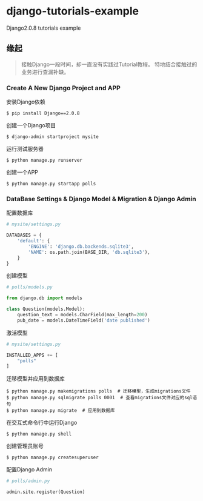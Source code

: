 # django-tutorials-example
Django2.0.8 tutorials example

## 缘起
> 接触Django一段时间，却一直没有实践过Tutorial教程。
> 特地结合接触过的业务进行查漏补缺。

### Create A New Django Project and APP
安装Django依赖

    $ pip install Django==2.0.8
创建一个Django项目
    
    $ django-admin startproject mysite
运行测试服务器

    $ python manage.py runserver
创建一个APP

    $ python manage.py startapp polls



### DataBase Settings & Django Model & Migration & Django Admin
配置数据库
``` python
# mysite/settings.py

DATABASES = {
    'default': {
        'ENGINE': 'django.db.backends.sqlite3',
        'NAME': os.path.join(BASE_DIR, 'db.sqlite3'),
    }
}
```

创建模型
``` python
# polls/models.py

from django.db import models

class Question(models.Model):
    question_text = models.CharField(max_length=200)
    pub_date = models.DateTimeField('date published')
```

激活模型
``` python
# mysite/settings.py

INSTALLED_APPS += [
    "polls"
]
```

迁移模型并应用到数据库
    
    $ python manage.py makemigrations polls  # 迁移模型，生成migrations文件
    $ python manage.py sqlmigrate polls 0001  # 查看migrations文件对应的sql语句
    $ python manage.py migrate  # 应用到数据库
  
在交互式命令行中运行Django
    
    $ python manage.py shell

创建管理员账号

    $ python manage.py createsuperuser

配置Django Admin
``` python
# polls/admin.py

admin.site.register(Question)
```